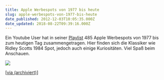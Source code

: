 ```yaml
---
title: Apple Werbespots von 1977 bis heute
slug: apple-werbespots-von-1977-bis-heute
date_published: 2012-12-03T10:05:35.000Z
date_updated: 2018-08-22T09:39:16.000Z
---
```


Ein Youtube User hat in seiner [Playlist](https://www.youtube.com/playlist?list=UUKB83fAKU3YoXXuGDH5B1YA&amp;page=1) 485 Apple Werbespots von 1977 bis zum heutigen Tag zusammengetragen. Hier finden sich die Klassiker wie Ridley Scotts 1984 Spot, jedoch auch einige Kuriositäten. Viel Spaß beim Anschauen.

[![](//picdump.thafaker.de/2012/12/appcom.png)](__GHOST_URL__/apple-werbespots-von-1977-bis-heute/appcom/)

[[via (archiviert)](http://web.archive.org/web/20121204075230/http://de.engadget.com:80/2012/12/02/alle-apple-tv-spots-von-1977-bis-heute/)]

